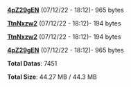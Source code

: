 [**4pZ29gEN**](/data/4pZ29gEN.txt) (07/12/22 - 18:12)- 965 bytes

[**TtnNxzw2**](/data/TtnNxzw2.txt) (07/12/22 - 18:12)- 194 bytes

[**TtnNxzw2**](/data/TtnNxzw2.txt) (07/12/22 - 18:12)- 194 bytes

[**4pZ29gEN**](/data/4pZ29gEN.txt) (07/12/22 - 18:12)- 965 bytes

**Total Datas**: 7451

**Total Size**: 44.27 MB / 44.3 MB